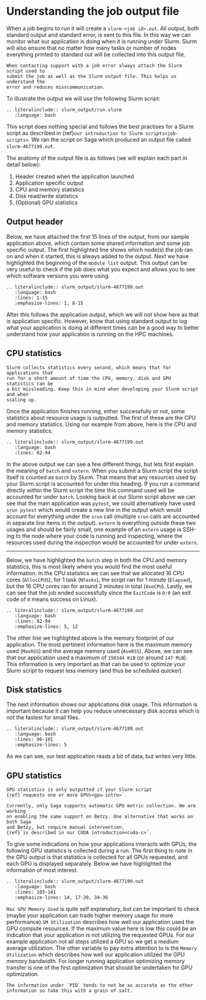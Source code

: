 # Understanding the job output file

When a job begins to run it will create a `slurm-<job id>.out`. All output,
both standard output and standard error, is sent to this file. In this way we
can monitor what our application is doing when it is running under Slurm. Slurm
will also ensure that no matter how many tasks or number of nodes everything
printed to standard out will be collected into this output file.

```{tip}
When contacting support with a job error always attach the Slurm script used to
submit the job as well as the Slurm output file. This helps us understand the
error and reduces misscommunication.
```

To illustrate the output we will use the following Slurm script:

```{eval-rst}
.. literalinclude:: slurm_output/run.slurm
   :language: bash
```

This script does nothing special and follows the best practises for a Slurm
script as described in {ref}`our introduction to Slurm scripts<job-scripts>`.
We ran the script on Saga which produced an output file called
`slurm-4677199.out`.

The anatomy of the output file is as follows (we will explain each part in
detail below):

1. Header created when the application launched
2. Application specific output
3. CPU and memory statistics
4. Disk read/write statistics
5. (Optional) GPU statistics

## Output header

Below, we have attached the first 15 lines of the output, from our sample
application above, which contain some shared information and some job specific
output. The first highlighted line shows which node(s) the job ran on and when
it started, this is always added to the output. Next we have highlighted the
beginning of the `module list` output. This output can be very useful to check
if the job does what you expect and allows you to see which software versions
you were using.

```{eval-rst}
.. literalinclude:: slurm_output/slurm-4677199.out
   :language: bash
   :lines: 1-15
   :emphasize-lines: 1, 8-15
```

After this follows the application output, which we will not show here as that
is application specific. However, know that using standard output to log what
your application is doing at different times can be a good way to better
understand how your application is running on the HPC machines.

## CPU statistics

```{note}
Slurm collects statistics every second, which means that for applications that
run for a short amount of time the CPU, memory, disk and GPU statistics can be
a bit missleading. Keep this in mind when developing your Slurm script and when
scaling up.
```

Once the application finishes running, either successfully or not, some
statistics about resource usage is outputted. The first of these are the CPU
and memory statistics. Using our example from above, here is the CPU and memory
statistics.

```{eval-rst}
.. literalinclude:: slurm_output/slurm-4677199.out
   :language: bash
   :lines: 82-94
```

In the above output we can see a few different things, but lets first explain
the meaning of `batch` and `extern`. When you submit a Slurm script the script
itself is counted as `batch` by Slurm. That means that any resources used by
your Slurm script is accounted for under this heading. If you run a command
directly within the Slurm script the time this command used will be accounted
for under `batch`. Looking back at our Slurm script above we can see that the
main application was `pytest`, we could alternatively have used `srun pytest`
which would create a new line in the output which would account for everything
under the `srun` call (multiple `srun` calls are accounted in separate line
items in the output). `extern` is everything outside these two usages and
should be fairly small, one example of an `extern` usage is SSH-ing to the node
where your code is running and inspecting, where the resources used during the
inspection would be accounted for under `extern`.

---

Below, we have highlighted the `batch` step in both the CPU and memory
statistics, this is most likely where you would find the most useful
information. In the CPU statistics we can see that we allocated 16 CPU cores
(`AllocCPUS`), for 1 task (`NTasks`), the script ran for 1 minute (`Elapsed`),
but the 16 CPU cores ran for around 2 minutes in total (`AveCPU`). Lastly, we
can see that the job ended successfully since the `ExitCode` is `0:0` (an exit
code of `0` means success on Linux).

```{eval-rst}
.. literalinclude:: slurm_output/slurm-4677199.out
   :language: bash
   :lines: 82-94
   :emphasize-lines: 5, 12
```

The other line we highlighted above is the memory footprint of our application.
The most pertinent information here is the maximum memory used (`MaxRSS`) and
the average memory used (`AveRSS`). Above, we can see that our application used
a maximum of `150344 KiB` (or around `147 MiB`). This information is very
important as that can be used to optimize your Slurm script to request less
memory (and thus be scheduled quicker).

## Disk statistics

The next information shows our applications disk usage. This information is
important because it can help you reduce unnecessary disk access which is not
the fastest for small files.

```{eval-rst}
.. literalinclude:: slurm_output/slurm-4677199.out
   :language: bash
   :lines: 96-101
   :emphasize-lines: 5
```

As we can see, our test application reads a bit of data, but writes very
little.

## GPU statistics

```{note}
GPU statistics is only outputted if your Slurm script
{ref}`requests one or more GPUs<gpu-intro>`.

Currently, only Saga supports automatic GPU metric collection. We are working
on enabling the same support on Betzy. One alternative that works on both Saga
and Betzy, but require manual intervention,
{ref}`is described in our CUDA introduction<cuda-c>`.
```

To give some indications on how your applications interacts with GPUs, the
following GPU statistics is collected during a run. The first thing to note in
the GPU output is that statistics is collected for all GPUs requested, and each
GPU is displayed separately. Below we have highlighted the information of most
interest.

```{eval-rst}
.. literalinclude:: slurm_output/slurm-4677199.out
   :language: bash
   :lines: 103-141
   :emphasize-lines: 14, 17-20, 34-36
```

`Max GPU Memory Used` is quite self explanatory, but can be important to check
(maybe your application can trade higher memory usage for more performance).`SM
Utilization` describes how well our application used the GPU compute resources.
If the maximum value here is low this could be an indication that your
application is not utilizing the requested GPUs. For our example application
not all steps utilized a GPU so we get a medium average utilization. The other
variable to pay extra attention to is the `Memory Utilization` which describes
how well our application utilized the GPU memory bandwidth. For longer running
application optimizing memory transfer is one of the first optimization that
should be undertaken for GPU optimization.

```{note}
The information under `PID` tends to not be as accurate as the other
information so take this with a grain of salt.
```
